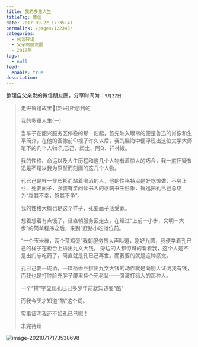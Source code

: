 ```yaml
---
title: 我的多重人生
titleTag: 原创
date: 2017-09-22 17:35:41
permalink: /pages/122345/
categories: 
  - 闲言碎语
  - 父亲的朋友圈
  - 2017年
tags: 
  - null
feed: 
  enable: true
description: 
---
```

整理自父亲发的微信朋友圈，分享时间为：`9月22日`

> 走进鲁迅故里(韶兴)所想到的
>
> 我的多重人生(一)
>
> 当车子在韶兴服务区停稳的那一刻起，首先映入眼帘的便是鲁迅的肖像和生平简介，在他的画像前仰视了许久以后，我的脑海中便浮现出这位文学大师笔下的几个人物:孔已己、闺土、阿Q、祥林嫂。
>
> 我的性格、命运以及人生历程和这几个人物有着惊人的巧合，我一度怀疑鲁迅是不是以我为原型而刻画的这几个人物。
>
> 孔已己是唯一穿长衫而站着喝酒的人，他的性格特点是好吃懒做、不务正业、死要面子，强装有学问读书人的落魄书生形象，鲁迅把孔已己总结为“哀其不幸，怒其不争”。
>
> 我的性格大概也是这个样子，死要面子活受罪。
>
> 想着想着有点饿了，径直朝服务区走去，在经过“上前一小步，文明一大步”的简单程序之后，来到“赶路小吃摊位前。
>
> “一个玉米棒，两个茶鸡蛋”我朝服务员大声叫道，刚好九圆，我便学着孔已己的样子在柜台上排出九文大钱。
> 旁边的人都惊讶的看着我，这个人是不是出门忘吃药了，简直就是孔已己再世。而我要的就是这种感觉。
>
> 孔已己要一碗酒，一碟茴香豆排出九文大钱的动作就是向别人证明我有钱，而我也是打肿脸充胖子腰里挂个死老鼠——强装打猎人的那种人。
>
> 一个“排”字显现孔已己多少年前就知道耍“酷“
>
> 而我今天才知道“酷“这个词。
>
> 实事证明我还不如孔已己呢！
>
> 未完待续

![image-20210717173538698](http://t.eryajf.net/imgs/2021/09/6d27d92f9134cdab.jpg)